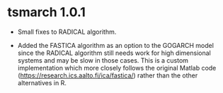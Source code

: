 # tsmarch 1.0.1

* Small fixes to RADICAL algorithm.

* Added the FASTICA algorithm as an option to the GOGARCH model since
the RADICAL algorithm still needs work for high dimensional systems
and may be slow in those cases. This is a custom implementation which
more closely follows the original Matlab code 
(https://research.ics.aalto.fi/ica/fastica/) rather than the other 
alternatives in R.
